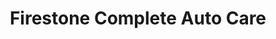 ---
title: "Firestone Complete Auto Care"
url: /racine/firestone-complete-auto-care/
shop: car repair
---